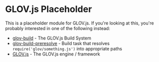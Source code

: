 GLOV.js Placeholder
===================

This is a placeholder module for GLOV.js.  If you're looking at this, you're probably interested in one of the following instead:
* [glov-build](https://github.com/jimbly/glov-build) - The GLOV.js Build System
* [glov-build-preresolve](https://github.com/jimbly/glov-build-preresolve) - Build task that resolves `require('glov/something.js')` into appropriate paths
* [GLOV.js](https://github.com/jimbly/glovjs) - The GLOV.js engine / framework